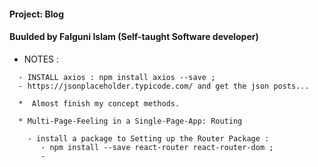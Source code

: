 #### Project: Blog

#### Buulded by Falguni Islam (Self-taught Software developer)


* NOTES :
```
  - INSTALL axios : npm install axios --save ;
  - https://jsonplaceholder.typicode.com/ and get the json posts...
  
  *  Almost finish my concept methods.
  
  * Multi-Page-Feeling in a Single-Page-App: Routing 

    - install a package to Setting up the Router Package :
       - npm install --save react-router react-router-dom ;
       -  


```